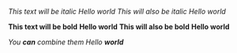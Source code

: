 *This text will be italic* *Hello world*
_This will also be italic_ _Hello world_

**This text will be bold** **Hello world**
__This will also be bold__ __Hello world__

_You **can** combine them_ _Hello **world**_
